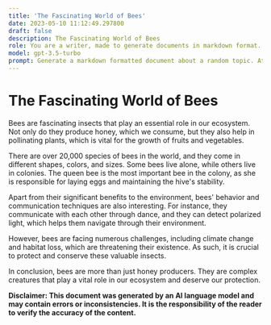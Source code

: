 ```yaml
---
title: 'The Fascinating World of Bees'
date: 2023-05-10 11:12:49.297800
draft: false
description: The Fascinating World of Bees
role: You are a writer, made to generate documents in markdown format. It is very important that all of the documents you generate are in valid markdown format.
model: gpt-3.5-turbo
prompt: Generate a markdown formatted document about a random topic. At the bottom, include a disclaimer explaining that the document was generated by you. The first line of the document should be the title. Make sure that the entire document is in proper markdown format, using a mix of various tags to make the document visually appealing.
---
```


# The Fascinating World of Bees 

Bees are fascinating insects that play an essential role in our ecosystem. Not only do they produce honey, which we consume, but they also help in pollinating plants, which is vital for the growth of fruits and vegetables. 

There are over 20,000 species of bees in the world, and they come in different shapes, colors, and sizes. Some bees live alone, while others live in colonies. The queen bee is the most important bee in the colony, as she is responsible for laying eggs and maintaining the hive's stability. 

Apart from their significant benefits to the environment, bees' behavior and communication techniques are also interesting. For instance, they communicate with each other through dance, and they can detect polarized light, which helps them navigate through their environment. 

However, bees are facing numerous challenges, including climate change and habitat loss, which are threatening their existence. As such, it is crucial to protect and conserve these valuable insects. 

In conclusion, bees are more than just honey producers. They are complex creatures that play a vital role in our ecosystem and deserve our protection. 

**Disclaimer: This document was generated by an AI language model and may contain errors or inconsistencies. It is the responsibility of the reader to verify the accuracy of the content.**
